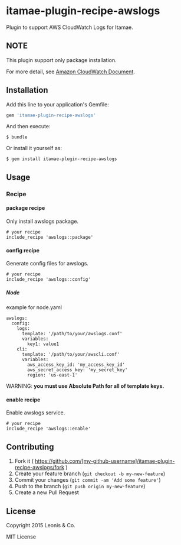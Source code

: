 # itamae-plugin-recipe-awslogs

Plugin to support AWS CloudWatch Logs for Itamae.

## NOTE

This plugin support only package installation.

For more detail, see [Amazon CloudWatch Document](https://docs.aws.amazon.com/ja_jp/AmazonCloudWatch/latest/DeveloperGuide/QuickStartEC2Instance.html).

## Installation

Add this line to your application's Gemfile:

```ruby
gem 'itamae-plugin-recipe-awslogs'
```

And then execute:

    $ bundle

Or install it yourself as:

    $ gem install itamae-plugin-recipe-awslogs

## Usage

### Recipe

#### package recipe

Only install awslogs package.

```
# your recipe
include_recipe 'awslogs::package'
```

#### config recipe

Generate config files for awslogs.

```
# your recipe
include_recipe 'awslogs::config'
```

##### Node

example for node.yaml

```
awslogs:
  config:
    logs:
      template: '/path/to/your/awslogs.conf'
      variables:
        key1: value1
    cli:
      template: '/path/to/your/awscli.conf'
      variables:
        aws_access_key_id: 'my_access_key_id'
        aws_secret_access_key: 'my_secret_key'
        region: 'us-east-1'
```

WARNING: **you must use **Absolute Path** for all of template keys.**

#### enable recipe

Enable awslogs service.

```
# your recipe
include_recipe 'awslogs::enable'
```

## Contributing

1. Fork it ( https://github.com/[my-github-username]/itamae-plugin-recipe-awslogs/fork )
2. Create your feature branch (`git checkout -b my-new-feature`)
3. Commit your changes (`git commit -am 'Add some feature'`)
4. Push to the branch (`git push origin my-new-feature`)
5. Create a new Pull Request

## License

Copyright 2015 Leonis & Co.

MIT License
